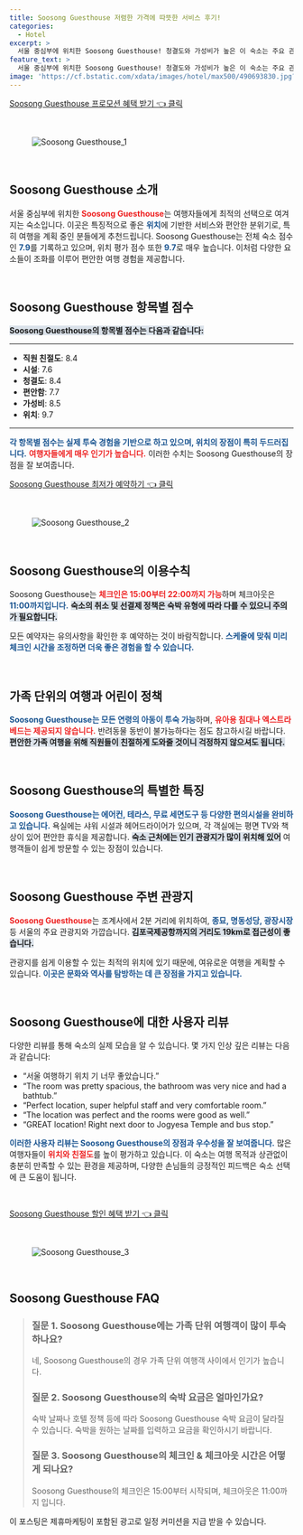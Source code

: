 ```yaml
---
title: Soosong Guesthouse 저렴한 가격에 따뜻한 서비스 후기!
categories:
  - Hotel
excerpt: >
  서울 중심부에 위치한 Soosong Guesthouse! 청결도와 가성비가 높은 이 숙소는 주요 관광지와 가까워 여행에 최적입니다. 직원 친절도와 편안함도 뛰어나며 가족과 커플에게 인기 있는 곳으로 잊지 못할 추억을 만들어 보세요!
feature_text: >
  서울 중심부에 위치한 Soosong Guesthouse! 청결도와 가성비가 높은 이 숙소는 주요 관광지와 가까워 여행에 최적입니다. 직원 친절도와 편안함도 뛰어나며 가족과 커플에게 인기 있는 곳으로 잊지 못할 추억을 만들어 보세요!
image: 'https://cf.bstatic.com/xdata/images/hotel/max500/490693830.jpg?k=a4458887513d69504e790638717328701847d311ac294d40b0d9d13420bb8595&o=&hp=1'
---
```


<p><a class="modoo-button" href="https://tinyurl.com/29mvum3f" rel="nofollow noopener">Soosong Guesthouse 프로모션 혜택 받기 👈 클릭</a></p><br/>
<figure class="image"><img alt="Soosong Guesthouse_1" src="https://cf.bstatic.com/xdata/images/hotel/max1024x768/490690133.jpg?k=6d19f0a9d1e4946fc166113046577964c1606f5b6ba55c7ff2d3a3e42c5cdced&amp;o=&amp;hp=1"/></figure><br/>

<h2 data-ke-size="size26" id="숙소소개">Soosong Guesthouse 소개</h2>
<p data-ke-size="size16">서울 중심부에 위치한 <b><span style="color: #ee2323;">Soosong Guesthouse</span></b>는 여행자들에게 최적의 선택으로 여겨지는 숙소입니다. 이곳은 특징적으로 좋은 <b><span style="color: #1a5490;">위치</span></b>에 기반한 서비스와 편안한 분위기로, 특히 여행을 계획 중인 분들에게 추천드립니다. Soosong Guesthouse는 전체 숙소 점수인 <b><span style="color: #1a5490;">7.9</span></b>를 기록하고 있으며, 위치 평가 점수 또한 <b><span style="color: #1a5490;">9.7</span></b>로 매우 높습니다. 이처럼 다양한 요소들이 조화를 이루어 편안한 여행 경험을 제공합니다.</p>
<p data-ke-size="size16"> </p>
<h2 data-ke-size="size23" id="항목별점수">Soosong Guesthouse 항목별 점수</h2>
<p data-ke-size="size16"><b><span style="background-color: #21538527;">Soosong Guesthouse의 항목별 점수는 다음과 같습니다:</span></b></p>
<hr contenteditable="false" data-ke-style="style5" data-ke-type="horizontalRule"/>
<ul data-ke-list-type="disc" style="list-style-type: disc;">
<li><b>직원 친절도</b>: 8.4</li>
<li><b>시설</b>: 7.6</li>
<li><b>청결도</b>: 8.4</li>
<li><b>편안함</b>: 7.7</li>
<li><b>가성비</b>: 8.5</li>
<li><b>위치</b>: 9.7</li>
</ul>
<hr contenteditable="false" data-ke-style="style5" data-ke-type="horizontalRule"/>
<p data-ke-size="size16"><b><span style="color: #1a5490;">각 항목별 점수는 실제 투숙 경험을 기반으로 하고 있으며, 위치의 장점이 특히 두드러집니다.</span></b> <b><span style="color: #ee2323;">여행자들에게 매우 인기가 높습니다.</span></b> 이러한 수치는 Soosong Guesthouse의 장점을 잘 보여줍니다.</p>
<p><a class="modoo-button" href="https://tinyurl.com/29mvum3f" rel="nofollow noopener">Soosong Guesthouse 최저가 예약하기 👈 클릭</a></p><br/>
<figure class="image"><img alt="Soosong Guesthouse_2" src="https://cf.bstatic.com/xdata/images/hotel/max500/490693830.jpg?k=a4458887513d69504e790638717328701847d311ac294d40b0d9d13420bb8595&amp;o=&amp;hp=1"/></figure><br/>
<h2 data-ke-size="size23" id="이용수칙">Soosong Guesthouse의 이용수칙</h2>
<p data-ke-size="size16">Soosong Guesthouse는 <b><span style="color: #ee2323;">체크인은 15:00부터 22:00까지 가능</span></b>하며 체크아웃은 <b><span style="color: #1a5490;">11:00까지입니다.</span></b> <b><span style="background-color: #21538527;">숙소의 취소 및 선결제 정책은 숙박 유형에 따라 다를 수 있으니 주의가 필요합니다.</span></b></p>
<p data-ke-size="size16">모든 예약자는 유의사항을 확인한 후 예약하는 것이 바람직합니다. <b><span style="color: #1a5490;">스케줄에 맞춰 미리 체크인 시간을 조정하면 더욱 좋은 경험을 할 수 있습니다.</span></b></p>
<p data-ke-size="size16"> </p>
<h2 data-ke-size="size23" id="가족단위투숙">가족 단위의 여행과 어린이 정책</h2>
<p data-ke-size="size16"><b><span style="color: #1a5490;">Soosong Guesthouse는 모든 연령의 아동이 투숙 가능</span></b>하며, <b><span style="color: #ee2323;">유아용 침대나 엑스트라 베드는 제공되지 않습니다.</span></b> 반려동물 동반이 불가능하다는 점도 참고하시길 바랍니다. <b><span style="background-color: #21538527;">편안한 가족 여행을 위해 직원들이 친절하게 도와줄 것이니 걱정하지 않으셔도 됩니다.</span></b></p>
<p data-ke-size="size16"> </p>
<h2 data-ke-size="size23" id="숙소특징">Soosong Guesthouse의 특별한 특징</h2>
<p data-ke-size="size16"><b><span style="color: #1a5490;">Soosong Guesthouse는 에어컨, 테라스, 무료 세면도구 등 다양한 편의시설을 완비하고 있습니다.</span></b> 욕실에는 샤워 시설과 헤어드라이어가 있으며, 각 객실에는 평면 TV와 책상이 있어 편안한 휴식을 제공합니다. <b><span style="background-color: #21538527;">숙소 근처에는 인기 관광지가 많이 위치해 있어</span></b> 여행객들이 쉽게 방문할 수 있는 장점이 있습니다.</p>
<p data-ke-size="size16"> </p>
<h2 data-ke-size="size23" id="주변관광지">Soosong Guesthouse 주변 관광지</h2>
<p data-ke-size="size16"><b><span style="color: #ee2323;">Soosong Guesthouse</span></b>는 조계사에서 2분 거리에 위치하여, <b><span style="color: #1a5490;">종묘, 명동성당, 광장시장</span></b> 등 서울의 주요 관광지와 가깝습니다. <b><span style="background-color: #21538527;">김포국제공항까지의 거리도 19km로 접근성이 좋습니다.</span></b></p>
<p data-ke-size="size16">관광지를 쉽게 이용할 수 있는 최적의 위치에 있기 때문에, 여유로운 여행을 계획할 수 있습니다. <b><span style="color: #1a5490;">이곳은 문화와 역사를 탐방하는 데 큰 장점을 가지고 있습니다.</span></b></p>
<p data-ke-size="size16"> </p>
<h2 data-ke-size="size23" id="사용자리뷰">Soosong Guesthouse에 대한 사용자 리뷰</h2>
<p data-ke-size="size16">다양한 리뷰를 통해 숙소의 실제 모습을 알 수 있습니다. 몇 가지 인상 깊은 리뷰는 다음과 같습니다:</p>
<ul data-ke-list-type="disc" style="list-style-type: disc;">
<li>“서울 여행하기 위치 기 너무 좋았습니다.”</li>
<li>“The room was pretty spacious, the bathroom was very nice and had a bathtub.”</li>
<li>“Perfect location, super helpful staff and very comfortable room.”</li>
<li>“The location was perfect and the rooms were good as well.”</li>
<li>“GREAT location! Right next door to Jogyesa Temple and bus stop.”</li>
</ul>
<p data-ke-size="size16"><b><span style="color: #1a5490;">이러한 사용자 리뷰는 Soosong Guesthouse의 장점과 우수성을 잘 보여줍니다.</span></b> 많은 여행자들이 <b><span style="color: #ee2323;">위치와 친절도</span></b>를 높이 평가하고 있습니다. 이 숙소는 여행 목적과 상관없이 충분히 만족할 수 있는 환경을 제공하며, 다양한 손님들의 긍정적인 피드백은 숙소 선택에 큰 도움이 됩니다.</p>
<p data-ke-size="size16"> </p>

<p><a class="modoo-button" href="https://tinyurl.com/29mvum3f" rel="nofollow noopener">Soosong Guesthouse 할인 혜택 받기 👈 클릭</a></p><br>

<figure class="image"><img src="https://cf.bstatic.com/xdata/images/hotel/max500/490693305.jpg?k=86b637c9daba263ea9db3dc22bd86e30c2815eab02cf378f3772ccf97905a648&o=&hp=1" alt="Soosong Guesthouse_3"></figure><br>
<h2 id="Soosong Guesthouse_FAQ">Soosong Guesthouse FAQ</h2>
<div itemscope="" itemtype="https://schema.org/FAQPage"> 
<blockquote> 
<div itemscope="" itemprop="mainEntity" itemtype="https://schema.org/Question"> 
<h3 id="질문_1" itemprop="name">질문 1. Soosong Guesthouse에는 가족 단위 여행객이 많이 투숙하나요?</h3> 
<div itemscope="" itemprop="acceptedAnswer" itemtype="https://schema.org/Answer"> 
<span itemprop="text"> 
<p>네, Soosong Guesthouse의 경우 가족 단위 여행객 사이에서 인기가 높습니다.</p> 
</span> 
</div> 
</div> 

<div itemscope="" itemprop="mainEntity" itemtype="https://schema.org/Question"> 
<h3 id="질문_2" itemprop="name">질문 2. Soosong Guesthouse의 숙박 요금은 얼마인가요?</h3> 
<div itemscope="" itemprop="acceptedAnswer" itemtype="https://schema.org/Answer"> 
<span itemprop="text"> 
<p>숙박 날짜나 호텔 정책 등에 따라 Soosong Guesthouse 숙박 요금이 달라질 수 있습니다. 숙박을 원하는 날짜를 입력하고 요금을 확인하시기 바랍니다.</p> 
</span> 
</div> 
</div> 

<div itemscope="" itemprop="mainEntity" itemtype="https://schema.org/Question"> 
<h3 id="질문_3" itemprop="name">질문 3. Soosong Guesthouse의 체크인 & 체크아웃 시간은 어떻게 되나요?</h3> 
<div itemscope="" itemprop="acceptedAnswer" itemtype="https://schema.org/Answer"> 
<span itemprop="text"> 
<p>Soosong Guesthouse의 체크인은 15:00부터 시작되며, 체크아웃은 11:00까지 입니다.</p> 
</span> 
</div> 
</div> 
</blockquote> 
</div><p>이 포스팅은 제휴마케팅이 포함된 광고로 일정 커미션을 지급 받을 수 있습니다.</p>

